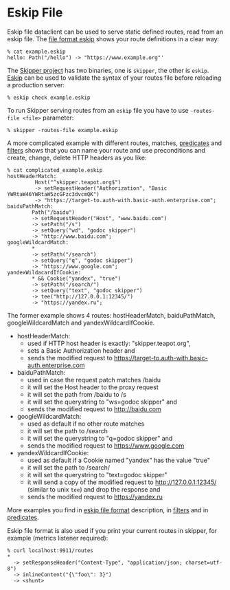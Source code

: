 # Eskip File

Eskip file dataclient can be used to serve static defined routes, read
from an eskip file. The [file format eskip](https://godoc.org/github.com/ardaguclu/skipper/eskip)
shows your route definitions in a clear way:

```
% cat example.eskip
hello: Path("/hello") -> "https://www.example.org"'
```

The [Skipper project](https://github.com/ardaguclu/skipper) has two
binaries, one is `skipper`, the other is `eskip`.
[Eskip](https://godoc.org/github.com/ardaguclu/skipper/cmd/eskip)
can be used to validate the syntax of your routes file before
reloading a production server:

    % eskip check example.eskip

To run Skipper serving routes from an `eskip` file you have to use
`-routes-file <file>` parameter:

    % skipper -routes-file example.eskip


A more complicated example with different routes, matches,
[predicates](https://godoc.org/github.com/ardaguclu/skipper/predicates) and
[filters](https://godoc.org/github.com/ardaguclu/skipper/filters) shows that
you can name your route and use preconditions and create, change, delete
HTTP headers as you like:

```
% cat complicated_example.eskip
hostHeaderMatch:
         Host("^skipper.teapot.org$")
         -> setRequestHeader("Authorization", "Basic YWRtaW46YWRtaW5zcGFzc3dvcmQK")
         -> "https://target-to.auth-with.basic-auth.enterprise.com";
baiduPathMatch:
        Path("/baidu")
        -> setRequestHeader("Host", "www.baidu.com")
        -> setPath("/s")
        -> setQuery("wd", "godoc skipper")
        -> "http://www.baidu.com";
googleWildcardMatch:
        *
        -> setPath("/search")
        -> setQuery("q", "godoc skipper")
        -> "https://www.google.com";
yandexWildacardIfCookie:
        * && Cookie("yandex", "true")
        -> setPath("/search/")
        -> setQuery("text", "godoc skipper")
        -> tee("http://127.0.0.1:12345/")
        -> "https://yandex.ru";
```

The former example shows 4 routes: hostHeaderMatch,
baiduPathMatch, googleWildcardMatch and yandexWildcardIfCookie.

* hostHeaderMatch:
    * used if HTTP host header is exactly: "skipper.teapot.org",
    * sets a Basic Authorization header and
    * sends the modified request to https://target-to.auth-with.basic-auth.enterprise.com
* baiduPathMatch:
    * used in case the request patch matches /baidu
    * it will set the Host header to the proxy request
    * it will set the path from /baidu to /s
    * it will set the querystring to "ws=godoc skipper" and
    * sends the modified request to http://baidu.com
* googleWildcardMatch:
    * used as default if no other route matches
    * it will set the path to /search
    * it will set the querystring to "q=godoc skipper" and
    * sends the modified request to https://www.google.com
* yandexWildcardIfCookie:
    * used as default if a Cookie named "yandex" has the value "true"
    * it will set the path to /search/
    * it will set the querystring to "text=godoc skipper"
    * it will send a copy of the modified request to http://127.0.0.1:12345/ (similar to unix `tee`) and drop the response and
    * sends the modified request to https://yandex.ru

More examples you find in [eskip file format](https://godoc.org/github.com/ardaguclu/skipper/eskip)
description, in [filters](https://godoc.org/github.com/ardaguclu/skipper/filters)
and in [predicates](https://godoc.org/github.com/ardaguclu/skipper/predicates).


Eskip file format is also used if you print your current routes in skipper,
for example (metrics listener required):

```
% curl localhost:9911/routes
*
  -> setResponseHeader("Content-Type", "application/json; charset=utf-8")
  -> inlineContent("{\"foo\": 3}")
  -> <shunt>
```
